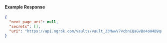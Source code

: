 <!-- Code generated for API Clients. DO NOT EDIT. -->

#### Example Response

```json
{
  "next_page_uri": null,
  "secrets": [],
  "uri": "https://api.ngrok.com/vaults/vault_33MwwV7vcbnCQaGvBo4oH4B9qr8/secrets"
}
```
